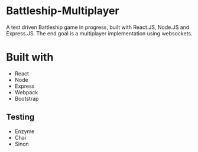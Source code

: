 # Battleship-Multiplayer

A test driven Battleship game in progress, built with React.JS, Node.JS and Express.JS.
The end goal is a multiplayer implementation using websockets.

# Built with
- React
- Node
- Express
- Webpack
- Bootstrap

## Testing
- Enzyme
- Chai
- Sinon
